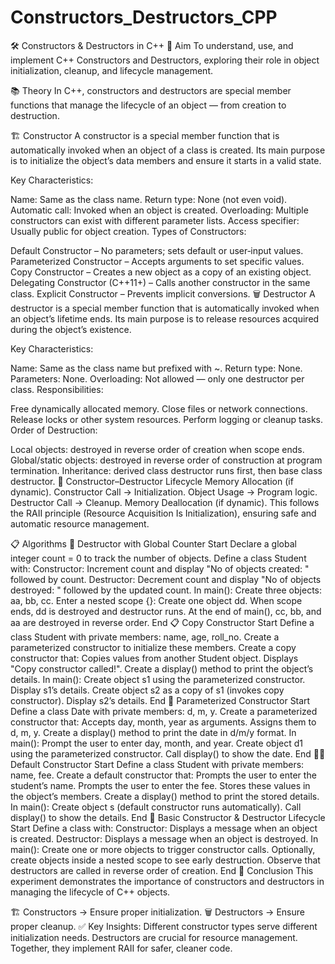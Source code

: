 # Constructors_Destructors_CPP

🛠 Constructors & Destructors in C++
🎯 Aim
To understand, use, and implement C++ Constructors and Destructors, exploring their role in object initialization, cleanup, and lifecycle management.

📚 Theory
In C++, constructors and destructors are special member functions that manage the lifecycle of an object — from creation to destruction.

🏗️ Constructor
A constructor is a special member function that is automatically invoked when an object of a class is created.
Its main purpose is to initialize the object’s data members and ensure it starts in a valid state.

Key Characteristics:

Name: Same as the class name.
Return type: None (not even void).
Automatic call: Invoked when an object is created.
Overloading: Multiple constructors can exist with different parameter lists.
Access specifier: Usually public for object creation.
Types of Constructors:

Default Constructor – No parameters; sets default or user‑input values.
Parameterized Constructor – Accepts arguments to set specific values.
Copy Constructor – Creates a new object as a copy of an existing object.
Delegating Constructor (C++11+) – Calls another constructor in the same class.
Explicit Constructor – Prevents implicit conversions.
🗑️ Destructor
A destructor is a special member function that is automatically invoked when an object’s lifetime ends.
Its main purpose is to release resources acquired during the object’s existence.

Key Characteristics:

Name: Same as the class name but prefixed with ~.
Return type: None.
Parameters: None.
Overloading: Not allowed — only one destructor per class.
Responsibilities:

Free dynamically allocated memory.
Close files or network connections.
Release locks or other system resources.
Perform logging or cleanup tasks.
Order of Destruction:

Local objects: destroyed in reverse order of creation when scope ends.
Global/static objects: destroyed in reverse order of construction at program termination.
Inheritance: derived class destructor runs first, then base class destructor.
🔄 Constructor–Destructor Lifecycle
Memory Allocation (if dynamic).
Constructor Call → Initialization.
Object Usage → Program logic.
Destructor Call → Cleanup.
Memory Deallocation (if dynamic).
This follows the RAII principle (Resource Acquisition Is Initialization), ensuring safe and automatic resource management.

📋 Algorithms
🧾 Destructor with Global Counter
Start
Declare a global integer count = 0 to track the number of objects.
Define a class Student with:
Constructor: Increment count and display "No of objects created: " followed by count.
Destructor: Decrement count and display "No of objects destroyed: " followed by the updated count.
In main():
Create three objects: aa, bb, cc.
Enter a nested scope {}:
Create one object dd.
When scope ends, dd is destroyed and destructor runs.
At the end of main(), cc, bb, and aa are destroyed in reverse order.
End
📋 Copy Constructor
Start
Define a class Student with private members: name, age, roll_no.
Create a parameterized constructor to initialize these members.
Create a copy constructor that:
Copies values from another Student object.
Displays "Copy constructor called!".
Create a display() method to print the object’s details.
In main():
Create object s1 using the parameterized constructor.
Display s1’s details.
Create object s2 as a copy of s1 (invokes copy constructor).
Display s2’s details.
End
📅 Parameterized Constructor
Start
Define a class Date with private members: d, m, y.
Create a parameterized constructor that:
Accepts day, month, year as arguments.
Assigns them to d, m, y.
Create a display() method to print the date in d/m/y format.
In main():
Prompt the user to enter day, month, and year.
Create object d1 using the parameterized constructor.
Call display() to show the date.
End
🧑‍🎓 Default Constructor
Start
Define a class Student with private members: name, fee.
Create a default constructor that:
Prompts the user to enter the student’s name.
Prompts the user to enter the fee.
Stores these values in the object’s members.
Create a display() method to print the stored details.
In main():
Create object s (default constructor runs automatically).
Call display() to show the details.
End
🔄 Basic Constructor & Destructor Lifecycle
Start
Define a class with:
Constructor: Displays a message when an object is created.
Destructor: Displays a message when an object is destroyed.
In main():
Create one or more objects to trigger constructor calls.
Optionally, create objects inside a nested scope to see early destruction.
Observe that destructors are called in reverse order of creation.
End
🧠 Conclusion
This experiment demonstrates the importance of constructors and destructors in managing the lifecycle of C++ objects.

🏗️ Constructors → Ensure proper initialization.
🗑️ Destructors → Ensure proper cleanup.
✅ Key Insights:
Different constructor types serve different initialization needs.
Destructors are crucial for resource management.
Together, they implement RAII for safer, cleaner code.

